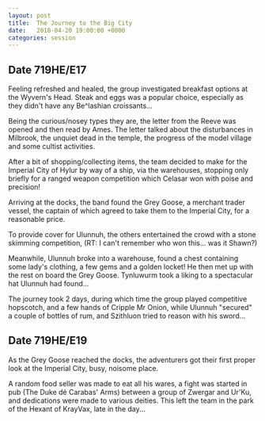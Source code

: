 ```yaml
---
layout: post
title:  The Journey to the Big City
date:   2018-04-20 19:00:00 +0000
categories: session
---
```


## Date 719HE/E17

Feeling refreshed and healed, the group investigated breakfast options at the Wyvern's Head. Steak and eggs was a popular choice, especially as they didn't have any Be^lashian croissants…

Being the curious/nosey types they are, the letter from the Reeve was opened and then read by Ames. The letter talked about the disturbances in Milbrook, the unquiet dead in the temple, the progress of the model village and some cultist activities.

After a bit of shopping/collecting items, the team decided to make for the Imperial City of Hylur by way of a ship, via the warehouses, stopping only briefly for a ranged weapon competition which Celasar won with poise and precision!

Arriving at the docks, the band found the Grey Goose, a merchant trader vessel, the captain of which agreed to take them to the Imperial City, for a reasonable price.

To provide cover for Ulunnuh, the others entertained the crowd with a stone skimming competition, (RT: I can't remember who won this… was it Shawn?)

Meanwhile, Ulunnuh broke into a warehouse, found a chest containing some lady's clothing, a few gems and a golden locket! He then met up with the rest on board the Grey Goose. Tynluwurm took a liking to a spectacular hat Ulunnuh had found...

The journey took 2 days, during which time the group played competitive hopscotch, and a few hands of Cripple Mr Onion, while Ulunnuh "secured" a couple of bottles of rum, and Szithluon tried to reason with his sword...

## Date 719HE/E19

As the Grey Goose reached the docks, the adventurers got their first proper look at the Imperial City, busy, noisome place.

A random food seller was made to eat all his wares, a fight was started in pub (The Duke dé Carabas' Arms) between a group of Zwergar and Ur'Ku, and dedications were made to various deities. This left the team in the park of the Hexant of KrayVax, late in the day...

